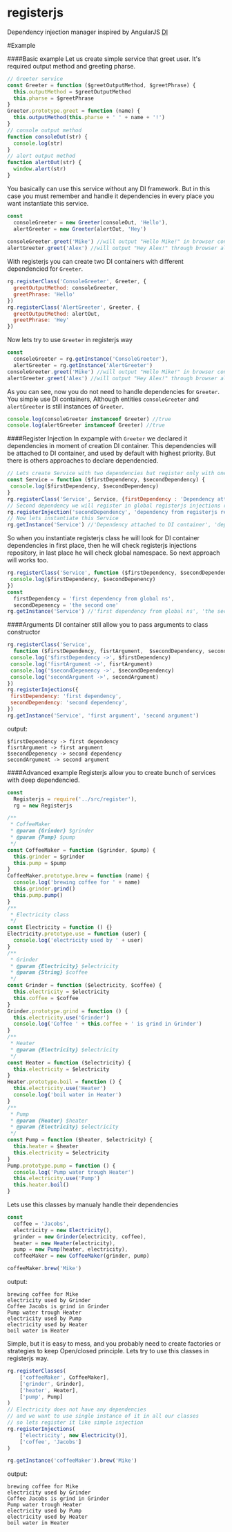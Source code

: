 registerjs
==========

Dependency injection manager inspired by AngularJS [DI](https://docs.angularjs.org/guide/di)

#Example

####Basic example
Let us create simple service that greet user. It's required output method and greeting pharse.

```js
// Greeter service
const Greeter = function ($greetOutputMethod, $greetPhrase) {
  this.outputMethod = $greetOutputMethod
  this.pharse = $greetPhrase
}
Greeter.prototype.greet = function (name) {
  this.outputMethod(this.pharse + ' ' + name + '!')
}
// console output method
function consoleOut(str) {
  console.log(str)
}
// alert output method
function alertOut(str) {
  window.alert(str)
}
```
You basically can use this service without any DI framework. But in this case you must remember and handle it dependencies in every place you want instantiate this service.

```js
const 
  consoleGreeter = new Greeter(consoleOut, 'Hello'),
  alertGreeter = new Greeter(alertOut, 'Hey')
  
consoleGreeter.greet('Mike') //will output "Hello Mike!" in browser console
alertGreeter.greet('Alex') //will output "Hey Alex!" through browser alert 
```
With registerjs you can create two DI containers with different dependencied for `Greeter`.
```js
rg.registerClass('ConsoleGreeter', Greeter, {
  greetOutputMethod: consoleGreeter,
  greetPhrase: 'Hello'
})
rg.registerClass('AlertGreeter', Greeter, {
  greetOutputMethod: alertOut,
  greetPhrase: 'Hey'
})
```
Now lets try to use `Greeter` in registerjs way
```js
const 
  consoleGreeter = rg.getInstance('ConsoleGreeter'),
  alertGreeter = rg.getInstance('AlertGreeter')
consoleGreeter.greet('Mike') //will output "Hello Mike!" in browser console
alertGreeter.greet('Alex') //will output "Hey Alex!" through browser alert 
```
As you can see, now you do not need to handle dependencies for `Greeter`. You simple use DI containers, Although 
entities `consoleGreeter` and `alertGreeter` is still instances of `Greeter`.
```js
console.log(consoleGreeter instanceof Greeter) //true
console.log(alertGreeter instanceof Greeter) //true
```
####Register Injection
In expample with `Greeter` we declared it dependencies in moment of creation DI container. This dependencies will be attached to DI container, and used by default with highest priority. But there is others approaches to declare dependencied. 
```js
// Lets create Service with two dependencies but register only with one of them.
const Service = function ($firstDependency, $secondDependency) {
 console.log($firstDependency, $secondDependency)
}
rg.registerClass('Service', Service, {firstDependency : 'Dependency attached to DI container'})
// Second dependency we will register in global registerjs injections repository
rg.registerInjection('secondDependency', 'dependency from registerjs repository')
// Now lets instantiate this Service
rg.getInstance('Service') //'Dependency attached to DI container', 'dependency from registerjs repository'
```
So when you instantiate registerjs class he will look for DI container dependencies in first place, then he will check registerjs injections repository, in last place he will check global namespace. So next approach will works too.
```js
rg.registerClass('Service', function ($firstDependency, $secondDependency) {
 console.log($firstDependency, $secondDepenency)
})
const 
  firstDependency = 'first dependency from global ns',
  secondDepenency = 'the second one'
rg.getInstance('Service') //'first dependency from global ns', 'the second one'
```
####Arguments
DI container still allow you to pass arguments to class constructor
```js
rg.registerClass('Service', 
  function ($firstDependency, fisrtArgument,  $secondDependency, secondArgument) {
 console.log('$firstDependency ->', $firstDependency)
 console.log('fisrtArgument ->', fisrtArgument)
 console.log('$secondDepenency ->', $secondDependency)
 console.log('secondArgument ->', secondArgument)
})
rg.registerInjections({
 firstDependency: 'first dependency',
 secondDependency: 'second dependency',
})
rg.getInstance('Service', 'first argument', 'second argument')
```
output:
```
$firstDependency -> first dependency 
fisrtArgument -> first argument 
$secondDepenency -> second dependency 
secondArgument -> second argument 
```
####Advanced example
Registerjs allow you to create bunch of services with deep dependencied.
```js
const
  Registerjs = require('../src/register'),
  rg = new Registerjs

/**
 * CoffeeMaker
 * @param {Grinder} $grinder
 * @param {Pump} $pump
 */
const CoffeeMaker = function ($grinder, $pump) {
  this.grinder = $grinder
  this.pump = $pump
}
CoffeeMaker.prototype.brew = function (name) {
  console.log('brewing coffee for ' + name)
  this.grinder.grind()
  this.pump.pump()
}
/**
 * Electricity class
 */
const Electricity = function () {}
Electricity.prototype.use = function (user) {
  console.log('electricity used by ' + user)
}
/**
 * Grinder
 * @param {Electricity} $electricity
 * @param {String} $coffee
 */
const Grinder = function ($electricity, $coffee) {
  this.electricity = $electricity
  this.coffee = $coffee
}
Grinder.prototype.grind = function () {
  this.electricity.use('Grinder')
  console.log('Coffee ' + this.coffee + ' is grind in Grinder')
}
/**
 * Heater
 * @param {Electricity} $electricity
 */
const Heater = function ($electricity) {
  this.electricity = $electricity
}
Heater.prototype.boil = function () {
  this.electricity.use('Heater')
  console.log('boil water in Heater')
}
/**
 * Pump
 * @param {Heater} $heater
 * @param {Electricity} $electricity
 */
const Pump = function ($heater, $electricity) {
  this.heater = $heater
  this.electricity = $electricity
}
Pump.prototype.pump = function () {
  console.log('Pump water trough Heater')
  this.electricity.use('Pump')
  this.heater.boil()
}
```
Lets use this classes by manualy handle their dependencies
```js
const 
  coffee = 'Jacobs',
  electricity = new Electricity(),
  grinder = new Grinder(electricity, coffee),
  heater = new Heater(electricity),
  pump = new Pump(heater, electricity),
  coffeeMaker = new CoffeeMaker(grinder, pump)

coffeeMaker.brew('Mike')
```
output:
```
brewing coffee for Mike
electricity used by Grinder
Coffee Jacobs is grind in Grinder
Pump water trough Heater
electricity used by Pump
electricity used by Heater 
boil water in Heater  
```
Simple, but it is easy to mess, and you probably need to create factories or strategies to keep Open/closed principle. Lets try to use this classes in registerjs way.
```js
rg.registerClasses(
    ['coffeeMaker', CoffeeMaker],
    ['grinder', Grinder],
    ['heater', Heater],
    ['pump', Pump]
)
// Electricity does not have any dependencies
// and we want to use single instance of it in all our classes
// so lets register it like simple injection
rg.registerInjections(
    ['electricity', new Electricity()],
    ['coffee', 'Jacobs']
)

rg.getInstance('coffeeMaker').brew('Mike')
```
output:
```
brewing coffee for Mike
electricity used by Grinder
Coffee Jacobs is grind in Grinder
Pump water trough Heater
electricity used by Pump
electricity used by Heater
boil water in Heater 
```
